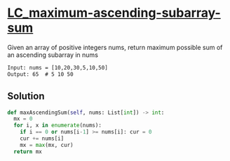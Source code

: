 # [LC_maximum-ascending-subarray-sum](https://leetcode.com/problems/maximum-ascending-subarray-sum)

Given an array of positive integers nums, return maximum possible sum of an ascending subarray in nums

```txt
Input: nums = [10,20,30,5,10,50]
Output: 65  # 5 10 50
```

## Solution

```py
def maxAscendingSum(self, nums: List[int]) -> int:
  mx = 0
  for i, x in enumerate(nums):
    if i == 0 or nums[i-1] >= nums[i]: cur = 0
    cur += nums[i]
    mx = max(mx, cur)
  return mx
```
